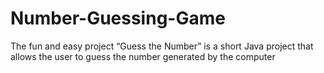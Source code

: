 # Number-Guessing-Game
The fun and easy project “Guess the Number” is a short Java project that allows the user to guess the number generated by the computer
